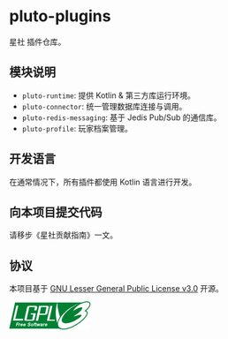# pluto-plugins

星社 插件仓库。

## 模块说明

- `pluto-runtime`: 提供 Kotlin & 第三方库运行环境。
- `pluto-connector`: 统一管理数据库连接与调用。
- `pluto-redis-messaging`: 基于 Jedis Pub/Sub 的通信库。
- `pluto-profile`: 玩家档案管理。

## 开发语言

在通常情况下，所有插件都使用 Kotlin 语言进行开发。

## 向本项目提交代码

请移步《星社贡献指南》一文。

## 协议

本项目基于 [GNU Lesser General Public License v3.0](https://www.gnu.org/licenses/lgpl-3.0.en.html) 开源。

<img src="lgpl.png" alt="lgpl.png" style="float: left" />

